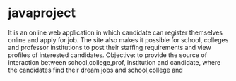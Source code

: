 # javaproject
It is  an online web application in which candidate can register themselves online and apply for job.
The site also makes it possible for school, colleges and professor institutions to post their staffing requirements and view profiles of interested candidates.
Objective: to provide the source of interaction between school,college,prof, institution and candidate, where the candidates find their dream jobs and school,college and 
